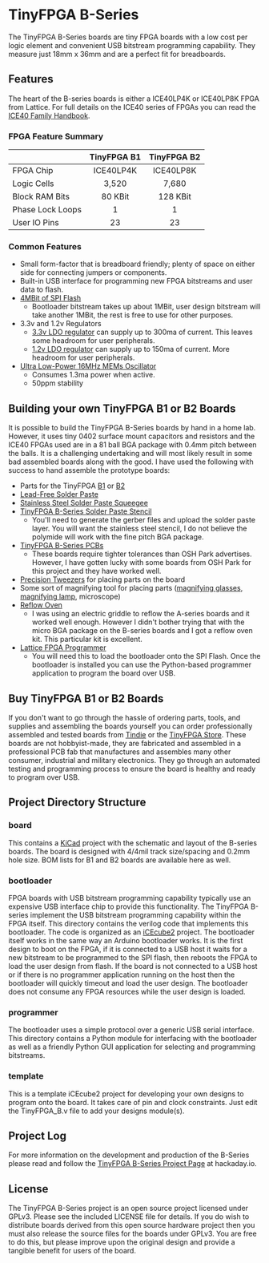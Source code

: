 # TinyFPGA B-Series
The TinyFPGA B-Series boards are tiny FPGA boards with a low cost per logic element and convenient USB bitstream programming capability.  They measure just 18mm x 36mm and are a perfect fit for breadboards.  

## Features
The heart of the B-series boards is either a ICE40LP4K or ICE40LP8K FPGA from Lattice.  For full details on the ICE40 series of FPGAs you can read the [ICE40 Family Handbook](http://www.latticesemi.com/~/media/LatticeSemi/Documents/Handbooks/iCE40FamilyHandbook.pdf).

### FPGA Feature Summary
|                  | TinyFPGA B1 | TinyFPGA B2 |
|------------------|:-----------:|:-----------:|
| FPGA Chip        |  ICE40LP4K  |  ICE40LP8K  |
| Logic Cells      |    3,520    |    7,680    |
| Block RAM Bits   |   80 KBit   |   128 KBit  |
| Phase Lock Loops |      1      |      1      |
| User IO Pins     |     23      |     23      |

### Common Features
+ Small form-factor that is breadboard friendly; plenty of space on either side for connecting jumpers or components.
+ Built-in USB interface for programming new FPGA bitstreams and user data to flash.
+ [4MBit of SPI Flash](http://datasheet.octopart.com/AT25SF041-SSHD-B-Adesto-Technologies-datasheet-62342976.pdf)
  + Bootloader bitstream takes up about 1MBit, user design bitstream will take another 1MBit, the rest is free to use for other purposes.
+ 3.3v and 1.2v Regulators
  + [3.3v LDO regulator](http://datasheet.octopart.com/MIC5504-3.3YM5-TR-Micrel-datasheet-61114938.pdf) can supply up to 300ma of current.  This leaves some headroom for user peripherals.
  + [1.2v LDO regulator](http://datasheet.octopart.com/MIC5365-1.2YC5-TR-Microchip-datasheet-8324343.pdf) can supply up to 150ma of current.  More headroom for user peripherals.
+ [Ultra Low-Power 16MHz MEMs Oscillator](http://www.mouser.com/ds/2/268/20005625A-1022977.pdf)
  + Consumes 1.3ma power when active.  
  + 50ppm stability

## Building your own TinyFPGA B1 or B2 Boards
It is possible to build the TinyFPGA B-Series boards by hand in a home lab.  However, it uses tiny 0402 surface mount capacitors and resistors and the ICE40 FPGAs used are in a 81 ball BGA package with 0.4mm pitch between the balls.  It is a challenging undertaking and will most likely result in some bad assembled boards along with the good.  I have used the following with success to hand assemble the prototype boards:
+ Parts for the TinyFPGA [B1](https://octopart.com/bom-tool/v110mo4B) or [B2](https://octopart.com/bom-tool/D9LH87Em)
+ [Lead-Free Solder Paste](https://www.amazon.com/gp/product/B00HKK6XHC)
+ [Stainless Steel Solder Paste Squeegee](http://dirtypcbs.com/store/details/14/solder-paste-squeegee)
+ [TinyFPGA B-Series Solder Paste Stencil](https://www.oshstencils.com)
  + You'll need to generate the gerber files and upload the solder paste layer.  You will want the stainless steel stencil, I do not believe the polymide will work with the fine pitch BGA package.
+ [TinyFPGA B-Series PCBs](https://oshpark.com/shared_projects/jGc1k4QL)
  + These boards require tighter tolerances than OSH Park advertises.  However, I have gotten lucky with some boards from OSH Park for this project and they have worked well.
+ [Precision Tweezers](https://www.amazon.com/Precision-Anti-static-Marrywindix-Electronics-Jewelry-making/dp/B00DVIEJ14) for placing parts on the board
+ Some sort of magnifying tool for placing parts ([magnifying glasses](https://www.amazon.com/dp/B01H8808H6), [magnifying lamp](https://www.amazon.com/Brightech-LightView-SuperBright-Magnifier-Adjustable/dp/B00UW2IRJ2), microscope)
+ [Reflow Oven](http://www.whizoo.com/)
  + I was using an electric griddle to reflow the A-series boards and it worked well enough.  However I didn't bother trying that with the micro BGA package on the B-series boards and I got a reflow oven kit.  This particular kit is excellent.
+ [Lattice FPGA Programmer](https://www.ebay.com/sch/i.html?_productid=533163279)
  + You will need this to load the bootloader onto the SPI Flash.  Once the bootloader is installed you can use the Python-based programmer application to program the board over USB.

## Buy TinyFPGA B1 or B2 Boards
If you don't want to go through the hassle of ordering parts, tools, and supplies and assembling the boards yourself you can order professionally assembled and tested boards from [Tindie](https://www.tindie.com/stores/tinyfpga/) or the [TinyFPGA Store](http://store.tinyfpga.com).  These boards are not hobbyist-made, they are fabricated and assembled in a professional PCB fab that manufactures and assembles many other consumer, industrial and military electronics.  They go through an automated testing and programming process to ensure the board is healthy and ready to program over USB.

## Project Directory Structure
### board
This contains a [KiCad](http://kicad-pcb.org/) project with the schematic and layout of the B-series boards.  The board is designed with 4/4mil track size/spacing and 0.2mm hole size.  BOM lists for B1 and B2 boards are available here as well.

### bootloader
FPGA boards with USB bitstream programming capability typically use an expensive USB interface chip to provide this functionality.  The TinyFPGA B-series implement the USB bitstream programming capability within the FPGA itself.  This directory contains the verilog code that implements this bootloader.  The code is organized as an [iCEcube2](http://www.latticesemi.com/iCEcube2) project.  The bootloader itself works in the same way an Arduino bootloader works.  It is the first design to boot on the FPGA, if it is connected to a USB host it waits for a new bitstream to be programmed to the SPI flash, then reboots the FPGA to load the user design from flash.  If the board is not connected to a USB host or if there is no programmer application running on the host then the bootloader will quickly timeout and load the user design.  The bootloader does not consume any FPGA resources while the user design is loaded.

### programmer
The bootloader uses a simple protocol over a generic USB serial interface.  This directory contains a Python module for interfacing with the bootloader as well as a friendly Python GUI application for selecting and programming bitstreams.

### template
This is a template iCEcube2 project for developing your own designs to program onto the board.  It takes care of pin and clock constraints.  Just edit the TinyFPGA_B.v file to add your designs module(s).

## Project Log
For more information on the development and production of the B-Series please read and follow the [TinyFPGA B-Series Project Page](https://hackaday.io/project/26848-tinyfpga-b-series) at hackaday.io.

## License
The TinyFPGA B-Series project is an open source project licensed under GPLv3.  Please see the included LICENSE file for details.  If you do wish to distribute boards derived from this open source hardware project then you must also release the source files for the boards under GPLv3.  You are free to do this, but please improve upon the original design and provide a tangible benefit for users of the board.
